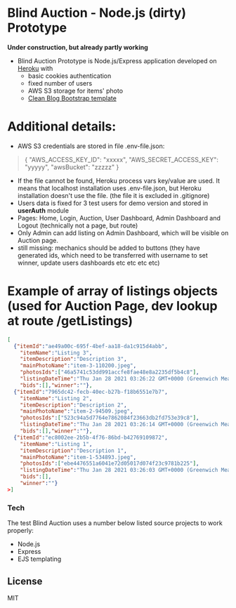 # Blind Auction - Node.js (dirty) Prototype

**Under construction, but already partly working**
* Blind Auction Prototype is Node.js/Express application developed on [Heroku](https://lanzarote-test-1.herokuapp.com/) with 
  - basic cookies authentication
  - fixed number of users
  - AWS S3 storage for items' photo
  - [Clean Blog Bootstrap template](https://startbootstrap.com/theme/clean-blog) 

# Additional details:

  - AWS S3 credentials are stored in file .env-file.json:
  >{
    "AWS_ACCESS_KEY_ID": "xxxxx",
    "AWS_SECRET_ACCESS_KEY": "yyyyy",
    "awsBucket": "zzzzz"
> }

  - If the file cannot be found, Heroku process vars key/value are used. It means that localhost installation uses .env-file.json, but Heroku installation doesn't use the file. (the file it is excluded in .gitignore)
  - Users data is fixed for 3 test users for demo version and stored in **userAuth** module
  - Pages: Home, Login, Auction, User Dashboard, Admin Dashboard and Logout (technically not a page, but route)
  - Only Admin can add listing on Admin Dashboard, which will be visible on Auction page.
  - still missing: mechanics should be added to buttons (they have generated ids, which need to be transferred with username to set winner, update users dashboards etc etc etc etc)

# Example of array of listings objects (used for Auction Page, dev lookup at route /getListings)
```json
[
  {"itemId":"ae49a00c-695f-4bef-aa18-da1c915d4abb",
    "itemName":"Listing 3",
    "itemDescription":"Description 3",
    "mainPhotoName":"item-3-110200.jpeg",
    "photosIds":["46a5741c53dd991accfe8fae48e8a2235df5b4c8"],
    "listingDateTime":"Thu Jan 28 2021 03:26:22 GMT+0000 (Greenwich Mean Time)",
    "bids":[],"winner":""},
  {"itemId":"7965dc42-fecb-40ec-b27b-f18b6551e7b7",
    "itemName":"Listing 2",
    "itemDescription":"Description 2",
    "mainPhotoName":"item-2-94509.jpeg",
    "photosIds":["523c94a5d7764e7862084f23663db2fd753e39c8"],
    "listingDateTime":"Thu Jan 28 2021 03:26:14 GMT+0000 (Greenwich Mean Time)",
    "bids":[],"winner":""},
  {"itemId":"ec8002ee-2b5b-4f76-86bd-b42769109872",
    "itemName":"Listing 1",
    "itemDescription":"Description 1",
    "mainPhotoName":"item-1-534893.jpeg",
    "photosIds":["ebe4476551a6041e72d05017d074f23c9781b225"],
    "listingDateTime":"Thu Jan 28 2021 03:26:03 GMT+0000 (Greenwich Mean Time)",
    "bids":[],
    "winner":""}
>]
```
### Tech

The test Blind Auction uses a number below listed source projects to work properly:

* Node.js
* Express 
* EJS templating

License
----

MIT